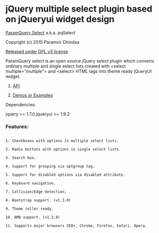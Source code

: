 jQuery multiple select plugin based on jQueryui widget design
=============================================================
[ParamQuery Select](http://paramquery.com/select) a.k.a. pqSelect

Copyright (c) 2015 Paramvir Dhindsa 

[Released under GPL v3 license](http://paramquery.com/license)
 
ParamQuery select is an open source jQuery select plugin which converts ordinary multiple and single select lists created with &lt;select multiple="multiple"&gt; and &lt;select&gt; HTML tags into theme ready jQueryUI widget.

1. [API](http://paramquery.com/api/select)

2. [Demos or Examples](http://paramquery.com/select)

Dependencies:

 jquery >= 1.7.0
 jqueryui >= 1.9.2


### Features:

```

1. Checkboxes with options in multiple select lists.

2. Radio buttons with options in single select lists.

3. Search box.

4. Support for grouping via optgroup tag.

5. Support for disabled options via disabled attribute.

6. Keyboard navigation.

7. Collision/Edge detection.

8. Bootstrap support. (v1.3.0)

9. Theme roller ready.

10. AMD support. (v1.3.0)

11. Supports major browsers IE8+, Chrome, Firefox, Safari, Opera.
